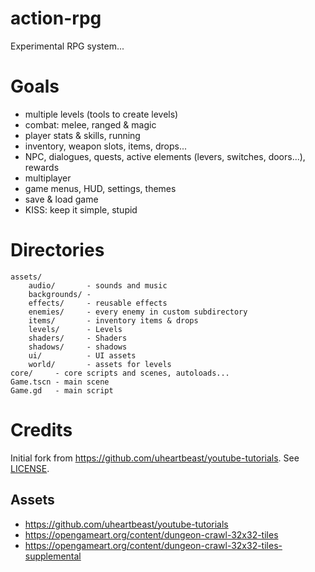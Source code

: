 action-rpg
==========
Experimental RPG system...

# Goals
- multiple levels (tools to create levels)
- combat: melee, ranged & magic
- player stats & skills, running
- inventory, weapon slots, items, drops...
- NPC, dialogues, quests, active elements (levers, switches, doors...), rewards
- multiplayer
- game menus, HUD, settings, themes
- save & load game
- KISS: keep it simple, stupid

# Directories
```
assets/
	audio/       - sounds and music
	backgrounds/ - 
	effects/     - reusable effects
	enemies/     - every enemy in custom subdirectory
	items/       - inventory items & drops
	levels/      - Levels
	shaders/     - Shaders
	shadows/     - shadows
	ui/          - UI assets
	world/       - assets for levels
core/     - core scripts and scenes, autoloads...
Game.tscn - main scene
Game.gd   - main script
```

# Credits
Initial fork from https://github.com/uheartbeast/youtube-tutorials. See [LICENSE](LICENSE).

## Assets
- https://github.com/uheartbeast/youtube-tutorials
- https://opengameart.org/content/dungeon-crawl-32x32-tiles
- https://opengameart.org/content/dungeon-crawl-32x32-tiles-supplemental

